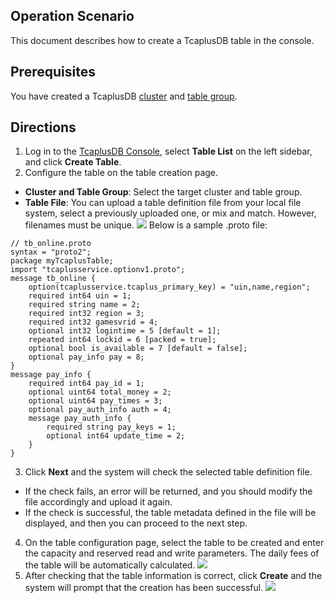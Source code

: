 ## Operation Scenario
This document describes how to create a TcaplusDB table in the console.

## Prerequisites
You have created a TcaplusDB [cluster](https://intl.cloud.tencent.com/document/product/1016/32714) and [table group](https://intl.cloud.tencent.com/document/product/1016/32716).

## Directions
1. Log in to the [TcaplusDB Console](https://console.cloud.tencent.com/tcaplusdb/table), select **Table List** on the left sidebar, and click **Create Table**.
2. Configure the table on the table creation page.
 - **Cluster and Table Group**: Select the target cluster and table group.
 - **Table File**: You can upload a table definition file from your local file system, select a previously uploaded one, or mix and match. However, filenames must be unique.
![](https://main.qcloudimg.com/raw/5621a15042a9d73b4364fe19b9a9268b.png)
Below is a sample .proto file:
```
// tb_online.proto
syntax = "proto2";
package myTcaplusTable;
import "tcaplusservice.optionv1.proto";
message tb_online {
    option(tcaplusservice.tcaplus_primary_key) = "uin,name,region";
    required int64 uin = 1; 
    required string name = 2; 
    required int32 region = 3;
    required int32 gamesvrid = 4; 
    optional int32 logintime = 5 [default = 1];
    repeated int64 lockid = 6 [packed = true]; 
    optional bool is_available = 7 [default = false]; 
    optional pay_info pay = 8; 
}
message pay_info { 
    required int64 pay_id = 1;
    optional uint64 total_money = 2;
    optional uint64 pay_times = 3;
    optional pay_auth_info auth = 4;
    message pay_auth_info { 
        required string pay_keys = 1;
        optional int64 update_time = 2;
    }
}
```
3. Click **Next** and the system will check the selected table definition file.
 - If the check fails, an error will be returned, and you should modify the file accordingly and upload it again.
 - If the check is successful, the table metadata defined in the file will be displayed, and then you can proceed to the next step.
4. On the table configuration page, select the table to be created and enter the capacity and reserved read and write parameters. The daily fees of the table will be automatically calculated.
![](https://main.qcloudimg.com/raw/32aa5c8a292df17249a62e88b6fca4e6.png)
5. After checking that the table information is correct, click **Create** and the system will prompt that the creation has been successful.
![](https://main.qcloudimg.com/raw/7a39640da609a65df7040fc9c1d7be3d.png)
